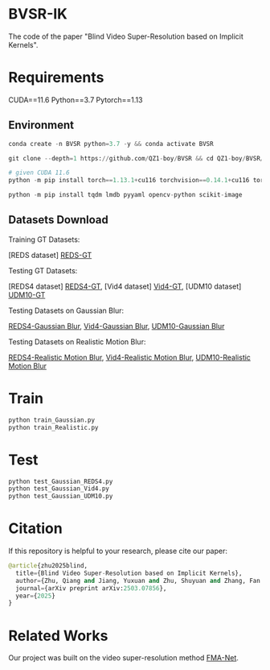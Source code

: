 # BVSR-IK

The code of the paper "Blind Video Super-Resolution based on Implicit Kernels".

# Requirements

CUDA==11.6 Python==3.7 Pytorch==1.13

## Environment
```python
conda create -n BVSR python=3.7 -y && conda activate BVSR

git clone --depth=1 https://github.com/QZ1-boy/BVSR && cd QZ1-boy/BVSR/

# given CUDA 11.6
python -m pip install torch==1.13.1+cu116 torchvision==0.14.1+cu116 torchaudio==0.13.1 --extra-index-url https://download.pytorch.org/whl/cu116

python -m pip install tqdm lmdb pyyaml opencv-python scikit-image
```

## Datasets Download
Training GT Datasets:

[REDS dataset] [REDS-GT](https://seungjunnah.github.io/Datasets/reds.html)

Testing GT Datasets:

[REDS4 dataset] [REDS4-GT](https://seungjunnah.github.io/Datasets/reds.html), [Vid4 dataset] [Vid4-GT](https://drive.google.com/drive/folders/1An6hF1oYkeWxfOBxxKm073mvgIFrBNDA), [UDM10 dataset] [UDM10-GT](https://github.com/psychopa4/PFNL)

Testing Datasets on Gaussian Blur:

[REDS4-Gaussian Blur](https://seungjunnah.github.io/Datasets/reds.html),
[Vid4-Gaussian Blur](https://drive.google.com/drive/folders/1An6hF1oYkeWxfOBxxKm073mvgIFrBNDA),
[UDM10-Gaussian Blur](https://drive.google.com/drive/folders/1An6hF1oYkeWxfOBxxKm073mvgIFrBNDA)

Testing Datasets on Realistic Motion Blur:

[REDS4-Realistic Motion Blur](https://seungjunnah.github.io/Datasets/reds.html),
[Vid4-Realistic Motion Blur](https://drive.google.com/drive/folders/1An6hF1oYkeWxfOBxxKm073mvgIFrBNDA),
[UDM10-Realistic Motion Blur](https://drive.google.com/drive/folders/1An6hF1oYkeWxfOBxxKm073mvgIFrBNDA)


# Train
```python
python train_Gaussian.py
python train_Realistic.py
```
# Test
```python
python test_Gaussian_REDS4.py
python test_Gaussian_Vid4.py
python test_Gaussian_UDM10.py 
```
# Citation
If this repository is helpful to your research, please cite our paper:
```python
@article{zhu2025blind,
  title={Blind Video Super-Resolution based on Implicit Kernels},
  author={Zhu, Qiang and Jiang, Yuxuan and Zhu, Shuyuan and Zhang, Fan and Bull, David and Zeng, Bing},
  journal={arXiv preprint arXiv:2503.07856},
  year={2025}
}
```
# Related Works
Our project was built on the video super-resolution method [FMA-Net](https://github.com/zhaominyiz/FMA-Net).
